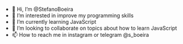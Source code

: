 - 👋 Hi, I’m @StefanoBoeira
- 👀 I’m interested in improve my programming skills
- 🌱 I’m currently learning JavaScript
- 💞️ I’m looking to collaborate on topics about how to learn JavaScript
- 📫 How to reach me in instagram or telegram @s_boeira

<!---
StefanoBoeira/StefanoBoeira is a ✨ special ✨ repository because its `README.md` (this file) appears on your GitHub profile.
You can click the Preview link to take a look at your changes.
--->
